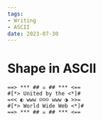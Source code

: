 ```yaml
---
tags:
- Writing
- ASCII
date: 2023-07-30
---
```


# Shape in ASCII

```text
==> *** ## ☠ ## *** <==
#[*> United by the <*]#
=<< ◐ www ☺☺☺ www ◑ >>=
#[*> World Wide Web <*]#
==> *** ## ☠ ## *** <==
```